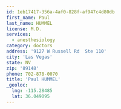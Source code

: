 ```yaml
---
id: 1eb17417-356a-4af0-828f-af947c4d80db
first_name: Paul
last_name: HUMMEL
license: M.D.
services:
  - anesthesiology
category: doctors
address: '9127 W Russell Rd  Ste 110'
city: 'Las Vegas'
state: NV
zip: '89148'
phone: 702-878-0070
title: 'Paul HUMMEL'
_geoloc:
  lng: -115.28485
  lat: 36.049095
---
```

